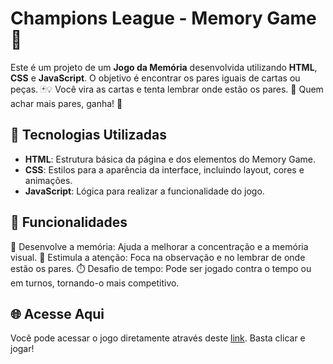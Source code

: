 # Champions League - Memory Game🧠

Este é um projeto de um **Jogo da Memória** desenvolvida utilizando **HTML**, **CSS** e **JavaScript**. O objetivo é encontrar os pares iguais de cartas ou peças. 🃏💡 Você vira as cartas e tenta lembrar onde estão os pares. 🧠 Quem achar mais pares, ganha! 🎉

## 🚀 Tecnologias Utilizadas

- **HTML**: Estrutura básica da página e dos elementos do Memory Game.
- **CSS**: Estilos para a aparência da interface, incluindo layout, cores e animações.
- **JavaScript**: Lógica para realizar a funcionalidade do jogo.

## 🔢 Funcionalidades

🧠 Desenvolve a memória: Ajuda a melhorar a concentração e a memória visual.
🎯 Estimula a atenção: Foca na observação e no lembrar de onde estão os pares.
⏱️ Desafio de tempo: Pode ser jogado contra o tempo ou em turnos, tornando-o mais competitivo.

## 🌐 Acesse Aqui

Você pode acessar o jogo diretamente através deste [link](https://marcellofigueiredo.github.io/championsleague-memorygame/). Basta clicar e jogar!
